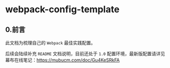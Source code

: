 # webpack-config-template

## 0.前言

此文档为梳理自己的 `Webpack` 最佳实践配置。

后续会陆续补充 `README` 文档说明，目前还处于 `1.0` 配置环境，最新版配置请详见幕布在线笔记：https://mubucm.com/doc/Gu4KeSRkFA
